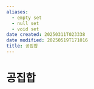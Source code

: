 ```yaml
---
aliases:
  - empty set
  - null set
  - void set
date created: 20250311T023338
date modified: 20250519T171016
title: 공집합
---
```


# 공집합
